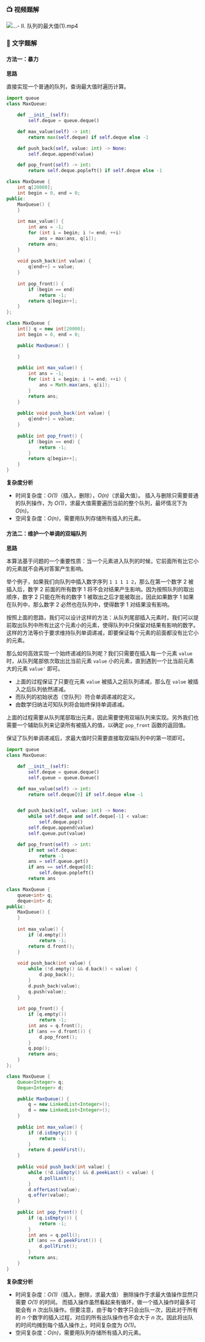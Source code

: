 ### 📺 视频题解  
![...- II. 队列的最大值(1).mp4](38597adb-b2c9-4c7c-86be-7a1dbfea42fd)

### 📖 文字题解
#### 方法一：暴力
**思路**

直接实现一个普通的队列，查询最大值时遍历计算。

```python [-Python 3]
import queue
class MaxQueue:

    def __init__(self):
        self.deque = queue.deque()

    def max_value(self) -> int:
        return max(self.deque) if self.deque else -1

    def push_back(self, value: int) -> None:
        self.deque.append(value)

    def pop_front(self) -> int:
        return self.deque.popleft() if self.deque else -1
```
```cpp [-C++]
class MaxQueue {
    int q[20000];
    int begin = 0, end = 0;
public:
    MaxQueue() {
    }
    
    int max_value() {
        int ans = -1;
        for (int i = begin; i != end; ++i)
            ans = max(ans, q[i]);
        return ans;
    }
    
    void push_back(int value) {
        q[end++] = value;
    }
    
    int pop_front() {
        if (begin == end)
            return -1;
        return q[begin++];
    }
};
```
```Java [-Java]
class MaxQueue {
    int[] q = new int[20000];
    int begin = 0, end = 0;

    public MaxQueue() {

    }
    
    public int max_value() {
        int ans = -1;
        for (int i = begin; i != end; ++i) {
            ans = Math.max(ans, q[i]);
        }
        return ans;
    }
    
    public void push_back(int value) {
        q[end++] = value;
    }
    
    public int pop_front() {
        if (begin == end) {
            return -1;
        }
        return q[begin++];
    }
}
```

**复杂度分析**

* 时间复杂度：*O(1)*（插入，删除），*O(n)*（求最大值）。
  插入与删除只需要普通的队列操作，为 *O(1)*，求最大值需要遍历当前的整个队列，最坏情况下为 *O(n)*。
* 空间复杂度：*O(n)*，需要用队列存储所有插入的元素。

#### 方法二：维护一个单调的双端队列
**思路**

本算法基于问题的一个重要性质：当一个元素进入队列的时候，它前面所有比它小的元素就不会再对答案产生影响。

举个例子，如果我们向队列中插入数字序列 `1 1 1 1 2`，那么在第一个数字 2 被插入后，数字 2 前面的所有数字 1 将不会对结果产生影响。因为按照队列的取出顺序，数字 2 只能在所有的数字 1 被取出之后才能被取出，因此如果数字 1 如果在队列中，那么数字 2 必然也在队列中，使得数字 1 对结果没有影响。

按照上面的思路，我们可以设计这样的方法：从队列尾部插入元素时，我们可以提前取出队列中所有比这个元素小的元素，使得队列中只保留对结果有影响的数字。这样的方法等价于要求维持队列单调递减，即要保证每个元素的前面都没有比它小的元素。

那么如何高效实现一个始终递减的队列呢？我们只需要在插入每一个元素 `value` 时，从队列尾部依次取出比当前元素 `value` 小的元素，直到遇到一个比当前元素大的元素 `value'` 即可。

  - 上面的过程保证了只要在元素 `value` 被插入之前队列递减，那么在 `value` 被插入之后队列依然递减。
  - 而队列的初始状态（空队列）符合单调递减的定义。
  - 由数学归纳法可知队列将会始终保持单调递减。

上面的过程需要从队列尾部取出元素，因此需要使用双端队列来实现。另外我们也需要一个辅助队列来记录所有被插入的值，以确定 `pop_front` 函数的返回值。

保证了队列单调递减后，求最大值时只需要直接取双端队列中的第一项即可。

```python [-Python 3]
import queue
class MaxQueue:

    def __init__(self):
        self.deque = queue.deque()
        self.queue = queue.Queue()

    def max_value(self) -> int:
        return self.deque[0] if self.deque else -1


    def push_back(self, value: int) -> None:
        while self.deque and self.deque[-1] < value:
            self.deque.pop()
        self.deque.append(value)
        self.queue.put(value)

    def pop_front(self) -> int:
        if not self.deque:
            return -1
        ans = self.queue.get()
        if ans == self.deque[0]:
            self.deque.popleft()
        return ans
```
```cpp [-C++]
class MaxQueue {
    queue<int> q;
    deque<int> d;
public:
    MaxQueue() {
    }
    
    int max_value() {
        if (d.empty())
            return -1;
        return d.front();
    }
    
    void push_back(int value) {
        while (!d.empty() && d.back() < value) {
            d.pop_back();
        }
        d.push_back(value);
        q.push(value);
    }
    
    int pop_front() {
        if (q.empty())
            return -1;
        int ans = q.front();
        if (ans == d.front()) {
            d.pop_front();
        }
        q.pop();
        return ans;
    }
};
```
```Java [-Java]
class MaxQueue {
    Queue<Integer> q;
    Deque<Integer> d;

    public MaxQueue() {
        q = new LinkedList<Integer>();
        d = new LinkedList<Integer>();
    }
    
    public int max_value() {
        if (d.isEmpty()) {
            return -1;
        }
        return d.peekFirst();
    }
    
    public void push_back(int value) {
        while (!d.isEmpty() && d.peekLast() < value) {
            d.pollLast();
        }
        d.offerLast(value);
        q.offer(value);
    }
    
    public int pop_front() {
        if (q.isEmpty()) {
            return -1;
        }
        int ans = q.poll();
        if (ans == d.peekFirst()) {
            d.pollFirst();
        }
        return ans;
    }
}
```

**复杂度分析**

* 时间复杂度：*O(1)*（插入，删除，求最大值）
  删除操作于求最大值操作显然只需要 *O(1)* 的时间。
  而插入操作虽然看起来有循环，做一个插入操作时最多可能会有 *n* 次出队操作。但要注意，由于每个数字只会出队一次，因此对于所有的 *n* 个数字的插入过程，对应的所有出队操作也不会大于 *n* 次。因此将出队的时间均摊到每个插入操作上，时间复杂度为 *O(1)*。
* 空间复杂度：*O(n)*，需要用队列存储所有插入的元素。